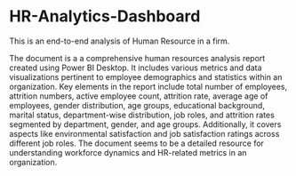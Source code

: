 # HR-Analytics-Dashboard
This is an end-to-end analysis of Human Resource in a firm. 


The document is a a comprehensive human resources analysis report created using Power BI Desktop. It includes various metrics and data visualizations pertinent to employee demographics and statistics within an organization. Key elements in the report include total number of employees, attrition numbers, active employee count, attrition rate, average age of employees, gender distribution, age groups, educational background, marital status, department-wise distribution, job roles, and attrition rates segmented by department, gender, and age groups. Additionally, it covers aspects like environmental satisfaction and job satisfaction ratings across different job roles. The document seems to be a detailed resource for understanding workforce dynamics and HR-related metrics in an organization.
